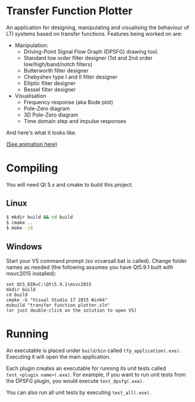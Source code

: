 Transfer Function Plotter
=========================

An  application  for  designing, manipulating and visualising the behaviour of
LTI systems based on transfer functions. Features being worked on are:

  - Manipulation:
    + Driving-Point Signal Flow Graph (DPSFG) drawing tool.
    + Standard low order filter designer (1st and 2nd order low/high/band/notch filters)
    + Butterworth filter designer
    + Chebyshev type I and II filter designer
    + Elliptic filter designer
    + Bessel filter designer
  - Visualisation
    + Frequency response (aka Bode plot)
    + Pole-Zero diagram
    + 3D Pole-Zero diagram
    + Time domain step and impulse responses

And here's what it looks like.

[(See animation here)](https://i.imgur.com/c5Inpbb.gifv)


Compiling
=========

You will need Qt 5.x and cmake to build this project.

Linux
-----

```sh
$ mkdir build && cd build
$ cmake ..
$ make -j8
```

Windows
-------

Start your VS command prompt (so vcvarsall.bat is called). Change folder names as needed (the following assumes you have Qt5.9.1 built with msvc2015 installed):

```
set Qt5_DIR=C:\Qt\5.9.1\msvc2015
mkdir build
cd build
cmake -G "Visual Studio 17 2015 Win64"
msbuild "transfer function plotter.sln"
(or just double-click on the solution to open VS)
```

Running
=======

An executable is placed under ```build/bin``` called ```tfp_application(.exe)```. Executing it will open the main application.

Each plugin creates an executable for running its unit tests called ```test_<plugin name>(.exe)```. For example, if you want to run unit tests from the DPSFG plugin, you would execute ```test_dpsfg(.exe)```.

You can also run all unit tests by executing ```test_all(.exe)```.
